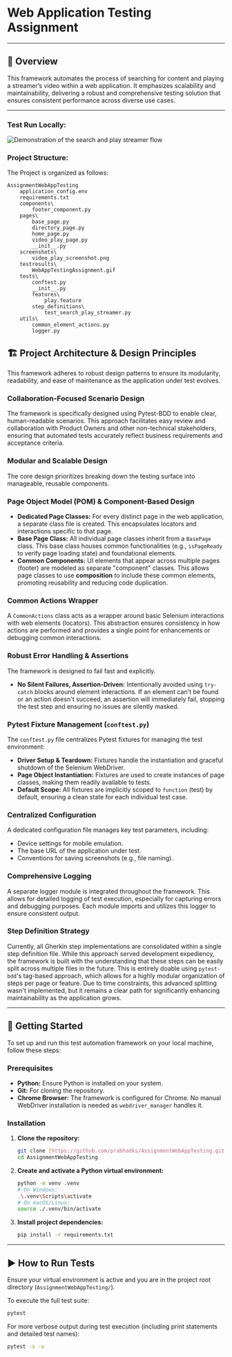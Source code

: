 # Web Application Testing Assignment

---

## 🚀 Overview
This framework automates the process of searching for content and playing a streamer’s video within a web application. It emphasizes scalability and maintainability, delivering a robust and comprehensive testing solution that ensures consistent performance across diverse use cases.

---

### **Test Run Locally**:
![Demonstration of the search and play streamer flow](https://github.com/prabhadks/AssignmentWebAppTesting/blob/master/testresults/WebAppTestingAssignment.gif)

### **Project Structure**:

The Project is organized as follows:

```
AssignmentWebAppTesting
    application_config.env
    requirements.txt
    components\
        footer_component.py
    pages\
        base_page.py
        directory_page.py
        home_page.py
        video_play_page.py
        __init__.py
    screenshots\
        video_play_screenshot.png
    testresults\
        WebAppTestingAssignment.gif
    tests\
        conftest.py
        __init__.py
        features\
            play.feature
        step_definitions\
            test_search_play_streamer.py
    utils\
        common_element_actions.py
        logger.py
```

## 🏗️ Project Architecture & Design Principles
This framework adheres to robust design patterns to ensure its modularity, readability, and ease of maintenance as the application under test evolves.

### **Collaboration-Focused Scenario Design**
The framework is specifically designed using Pytest-BDD to enable clear, human-readable scenarios. This approach facilitates easy review and collaboration with Product Owners and other non-technical stakeholders, ensuring that automated tests accurately reflect business requirements and acceptance criteria.

### **Modular and Scalable Design**
The core design prioritizes breaking down the testing surface into manageable, reusable components.

### **Page Object Model (POM) & Component-Based Design**
* **Dedicated Page Classes:** For every distinct page in the web application, a separate class file is created. This encapsulates locators and interactions specific to that page.
* **Base Page Class:** All individual page classes inherit from a `BasePage` class. This base class houses common functionalities (e.g., `isPageReady` to verify page loading state) and foundational elements.
* **Common Components:** UI elements that appear across multiple pages (footer) are modeled as separate "component" classes. This allows page classes to use **composition** to include these common elements, promoting reusability and reducing code duplication.

### **Common Actions Wrapper**
A `CommonActions` class acts as a wrapper around basic Selenium interactions with web elements (locators). This abstraction ensures consistency in how actions are performed and provides a single point for enhancements or debugging common interactions.

### **Robust Error Handling & Assertions**
The framework is designed to fail fast and explicitly.

* **No Silent Failures, Assertion-Driven:** Intentionally avoided using `try-catch` blocks around element interactions. If an element can't be found or an action doesn't succeed, an assertion will immediately fail, stopping the test step and ensuring no issues are silently masked.

### **Pytest Fixture Management (`conftest.py`)**
The `conftest.py` file centralizes Pytest fixtures for managing the test environment:
* **Driver Setup & Teardown:** Fixtures handle the instantiation and graceful shutdown of the Selenium WebDriver.
* **Page Object Instantiation:** Fixtures are used to create instances of page classes, making them readily available to tests.
* **Default Scope:** All fixtures are implicitly scoped to `function` (test) by default, ensuring a clean state for each individual test case.

### **Centralized Configuration**
A dedicated configuration file manages key test parameters, including:
* Device settings for mobile emulation.
* The base URL of the application under test.
* Conventions for saving screenshots (e.g., file naming).

### **Comprehensive Logging**
A separate logger module is integrated throughout the framework. This allows for detailed logging of test execution, especially for capturing errors and debugging purposes. Each module imports and utilizes this logger to ensure consistent output.

### **Step Definition Strategy**
Currently, all Gherkin step implementations are consolidated within a single step definition file. While this approach served development expediency, the framework is built with the understanding that these steps can be easily split across multiple files in the future. This is entirely doable using `pytest-bdd`'s tag-based approach, which allows for a highly modular organization of steps per page or feature. Due to time constraints, this advanced splitting wasn't implemented, but it remains a clear path for significantly enhancing maintainability as the application grows.

---

## 🚀 Getting Started
To set up and run this test automation framework on your local machine, follow these steps:

### **Prerequisites**
* **Python:** Ensure Python is installed on your system.
* **Git:** For cloning the repository.
* **Chrome Browser:** The framework is configured for Chrome. No manual WebDriver installation is needed as `webdriver_manager` handles it.

### **Installation**
1.  **Clone the repository:**
    ```bash
    git clone [https://github.com/prabhadks/AssignmentWebAppTesting.git]
    cd AssignmentWebAppTesting
    ```
2.  **Create and activate a Python virtual environment:**
    ```bash
    python -m venv .venv
    # On Windows:
    .\.venv\Scripts\activate
    # On macOS/Linux:
    source ./.venv/bin/activate
    ```
3.  **Install project dependencies:**
    ```bash
    pip install -r requirements.txt
    ```

---

## ▶️ How to Run Tests
Ensure your virtual environment is active and you are in the project root directory (`AssignmentWebAppTesting/`).

To execute the full test suite:

```bash
pytest
```

For more verbose output during test execution (including print statements and detailed test names):

```bash
pytest -s -v
```
